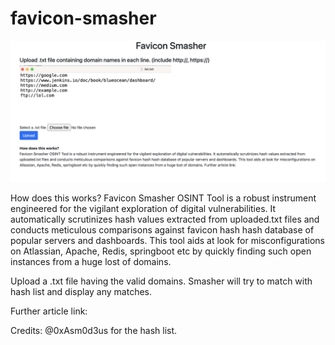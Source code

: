 # favicon-smasher
![favicon](uploads/faviconsmasher.jpg)

How does this works?
Favicon Smasher OSINT Tool is a robust instrument engineered for the vigilant exploration of digital vulnerabilities. It automatically scrutinizes hash values extracted from uploaded.txt files and conducts meticulous comparisons against favicon hash hash database of popular servers and dashboards. This tool aids at look for misconfigurations on Atlassian, 
Apache, Redis, springboot etc by quickly finding such open instances from a huge lost of domains. 

Upload a .txt file having the valid domains. Smasher will try to match with hash list and display any matches. 


Further article link:


Credits: @0xAsm0d3us for the hash list.
